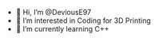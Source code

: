 - 👋 Hi, I’m @DeviousE97
- 👀 I’m interested in Coding for 3D Printing
- 🌱 I’m currently learning C++
  
<!---
DeviousE97/DeviousE97 is a ✨ special ✨ repository because its `README.md` (this file) appears on your GitHub profile.
You can click the Preview link to take a look at your changes.
--->

